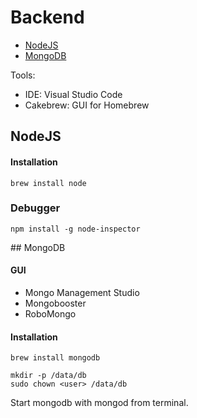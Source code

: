 
# Backend

* [NodeJS](#nodejs)
* [MongoDB](#mongodb)

Tools:

* IDE: Visual Studio Code
* Cakebrew: GUI for Homebrew

## NodeJS 

#### Installation
```
brew install node
```

### Debugger

```
npm install -g node-inspector
```

## MongoDB

#### GUI
* Mongo Management Studio
* Mongobooster
* RoboMongo

#### Installation
```
brew install mongodb

mkdir -p /data/db
sudo chown <user> /data/db
```

Start mongodb with mongod from terminal.

